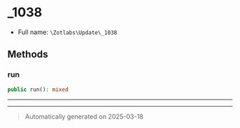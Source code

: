 
# _1038





* Full name: `\Zotlabs\Update\_1038`




## Methods


### run



```php
public run(): mixed
```












***


***
> Automatically generated on 2025-03-18
